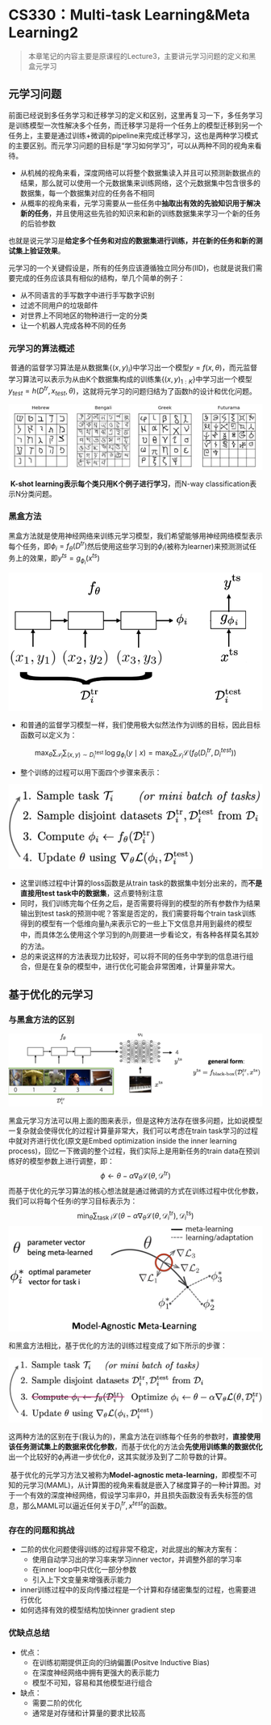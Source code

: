 # CS330：Multi-task Learning&Meta Learning2

> 本章笔记的内容主要是原课程的Lecture3，主要讲元学习问题的定义和黑盒元学习

## 元学习问题

​	  前面已经说到多任务学习和迁移学习的定义和区别，这里再复习一下，多任务学习是训练模型一次性解决多个任务，而迁移学习是将一个任务上的模型迁移到另一个任务上，主要是通过训练+微调的pipeline来完成迁移学习，这也是两种学习模式的主要区别。而元学习问题的目标是“学习如何学习”，可以从两种不同的视角来看待。

- 从机械的视角来看，深度网络可以将整个数据集读入并且可以预测新数据点的结果，那么就可以使用一个元数据集来训练网络，这个元数据集中包含很多的数据集，每一个数据集对应的任务各不相同
- 从概率的视角来看，元学习需要从一些任务中**抽取出有效的先验知识用于解决新的任务**，并且使用这些先验的知识来和新的训练数据集来学习一个新的任务的后验参数

也就是说元学习是**给定多个任务和对应的数据集进行训练，并在新的任务和新的测试集上验证效果**。

​	  元学习的一个关键假设是，所有的任务应该遵循独立同分布(IID)，也就是说我们需要完成的任务应该具有相似的结构，举几个简单的例子：

- 从不同语言的手写数字中进行手写数字识别
- 过滤不同用户的垃圾邮件
- 对世界上不同地区的物种进行一定的分类
- 让一个机器人完成各种不同的任务

### 元学习的算法概述

​	  普通的监督学习算法是从数据集$\{(x,y)_i\}$中学习出一个模型$y=f(x,\theta)$，而元监督学习算法可以表示为从由K个数据集构成的训练集$\{(x,y)_{1:K}\}$中学习出一个模型$y_{test}=h(D^{tr},x_{test},\theta)$，这就将元学习的问题归结为了函数h的设计和优化问题。

![image-20210724194509086](static/image-20210724194509086.png)

​	  **K-shot learning表示每个类只用K个例子进行学习**，而N-way classification表示N分类问题。

### 黑盒方法

​	  黑盒方法就是使用神经网络来训练元学习模型，我们希望能够用神经网络模型表示每个任务，即$\phi_i=f_{\theta}(D^{tr})$然后使用这些学习到的$\phi_i$(被称为learner)来预测测试任务上的效果，即$y^{ts}=g_{\phi_i}(x^{ts})$

![image-20210724195345097](static/image-20210724195345097.png)

- 和普通的监督学习模型一样，我们使用极大似然法作为训练的目标，因此目标函数可以定义为：

$$
\max _{\theta} \sum_{\mathcal{T}_{i}} \sum_{(x, y) \sim D_i^{\text {test }}} \log g_{\phi_{i}}(y \mid x)=\max _{\theta} \sum_{\mathcal{T}_{i}} \mathcal L(f_{\theta}(D_i^{tr}, D_i^{test}))
$$

- 整个训练的过程可以用下面四个步骤来表示：

![image-20210724195930906](static/image-20210724195930906.png)

- 这里训练过程中计算的loss函数是从train task的数据集中划分出来的，而**不是直接用test task中的数据集**，这点要特别注意
- 同时，我们训练完每个任务之后，是否需要将得到的模型的所有参数作为结果输出到test task的预测中呢？答案是否定的，我们需要将每个train task训练得到的模型有一个低维向量$h_i$来表示它的一些上下文信息并用到最终的模型中，而具体怎么使用这个学习到的$h_i$则要进一步看论文，有各种各样莫名其妙的方法。
- 总的来说这样的方法表现力比较好，可以将不同的任务中学到的信息进行组合，但是在复杂的模型中，进行优化可能会非常困难，计算量非常大。

## 基于优化的元学习

### 与黑盒方法的区别

![image-20210725103628917](static/image-20210725103628917.png)

​	  黑盒元学习方法可以用上面的图来表示，但是这种方法存在很多问题，比如说模型一复杂就会使得优化的过程计算量非常大，我们可以考虑在train task学习的过程中就对齐进行优化(原文是Embed optimization inside the inner learning process)，回忆一下微调的整个过程，我们实际上是用新任务的train data在预训练好的模型参数上进行调整，即：
$$
\phi \leftarrow \theta-\alpha \nabla_{\theta} \mathcal{L}\left(\theta, \mathcal{D}^{\operatorname{tr}}\right)
$$
而基于优化的元学习算法的核心想法就是通过微调的方式在训练过程中优化参数，我们可以将每个任务i的学习目标表示为：
$$
\min _{\theta} \sum_{\text {task } i} \mathcal{L}\left(\theta-\alpha \nabla_{\theta} \mathcal{L}\left(\theta, \mathcal{D}_{i}^{\mathrm{tr}}\right), \mathcal{D}_{i}^{\mathrm{ts}}\right)
$$
![image-20210725105422427](static/image-20210725105422427.png)

和黑盒方法相比，基于优化的方法的训练过程变成了如下所示的步骤：

![image-20210725105626623](static/image-20210725105626623.png)

这两种方法的区别在于(我认为的)，黑盒方法在训练每个任务的参数时，**直接使用该任务测试集上的数据来优化参数**，而基于优化的方法会**先使用训练集的数据优化**出一个比较好的$\phi_i$再进一步优化$\theta$，这其实就涉及到了二阶导数的计算。

​	  基于优化的元学习方法又被称为**Model-agnostic meta-learning**，即模型不可知的元学习(MAML)，从计算图的视角来看就是嵌入了梯度算子的一种计算图。对于一个有效的深度神经网络，假设学习率非0，并且损失函数没有丢失标签的信息，那么MAML可以逼近任何关于$D_i^{tr},x^{test}$的函数。

### 存在的问题和挑战

- 二阶的优化问题使得训练的过程非常不稳定，对此提出的解决方案有：
  - 使用自动学习出的学习率来学习inner vector，并调整外部的学习率
  - 在inner loop中只优化一部分参数
  - 引入上下文变量来增强表示能力
- inner训练过程中的反向传播过程是一个计算和存储密集型的过程，也需要进行优化
- 如何选择有效的模型结构加快inner gradient step

### 优缺点总结

- 优点：
  - 在训练初期提供正向的归纳偏置(Positve Inductive Bias)
  - 在深度神经网络中拥有更强大的表示能力
  - 模型不可知，容易和其他模型进行组合
- 缺点：
  - 需要二阶的优化
  - 通常是对存储和计算量的要求比较高





















